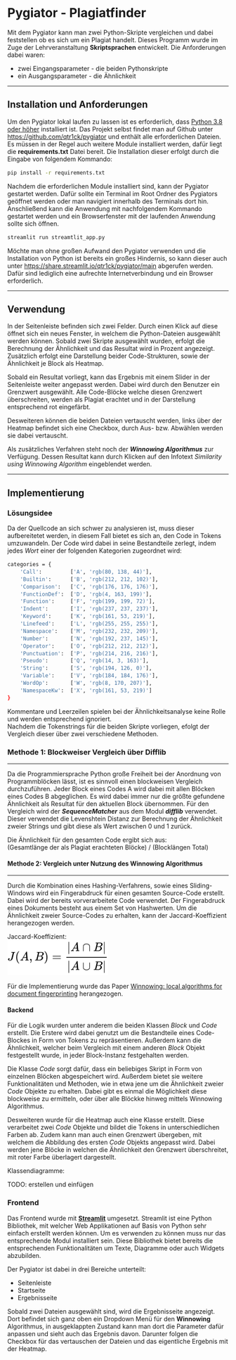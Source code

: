 # Pygiator - Plagiatfinder

Mit dem Pygiator kann man zwei Python-Skripte vergleichen und dabei feststellen ob es sich um ein Plagiat handelt. Dieses Programm wurde im Zuge der Lehrveranstaltung **Skriptsprachen** entwickelt. Die Anforderungen dabei waren:

+ zwei Eingangsparameter - die beiden Pythonskripte
+ ein Ausgangsparameter - die Ähnlichkeit

---

## Installation und Anforderungen

Um den Pygiator lokal laufen zu lassen ist es erforderlich, dass [Python 3.8 oder höher](https://www.python.org/) installiert ist. Das Projekt selbst findet man auf Github unter https://github.com/qtr1ck/pygiator und enthält alle erforderlichen Dateien. Es müssen in der Regel auch weitere Module installiert werden, dafür liegt die **requirements.txt** Datei bereit. Die Installation dieser erfolgt durch die Eingabe von folgendem Kommando:

```bash
pip install -r requirements.txt
```

Nachdem die erforderlichen Module installiert sind, kann der Pygiator gestartet werden. Dafür sollte ein Terminal im Root Ordner des Pygiators geöffnet werden oder man navigiert innerhalb des Terminals dort hin. Anschließend kann die Anwendung mit nachfolgendem Kommando gestartet werden und ein Browserfenster mit der laufenden Anwendung sollte sich öffnen.

```bash
streamlit run streamtlit_app.py
```

Möchte man ohne großen Aufwand den Pygiator verwenden und die Installation von Python ist bereits ein großes Hindernis, so kann dieser auch unter https://share.streamlit.io/qtr1ck/pygiator/main abgerufen werden. Dafür sind lediglich eine aufrechte Internetverbindung und ein Browser erforderlich.

---

## Verwendung

In der Seitenleiste befinden sich zwei Felder. Durch einen Klick auf diese öffnet sich ein neues Fenster, in welchem die Python-Dateien ausgewählt werden können. Sobald zwei Skripte ausgewählt wurden, erfolgt die Berechnung der Ähnlichkeit und das Resultat wird in Prozent angezeigt. Zusätzlich erfolgt eine Darstellung beider Code-Strukturen, sowie der Ähnlichkeit je Block als Heatmap.

Sobald ein Resultat vorliegt, kann das Ergebnis mit einem Slider in der Seitenleiste weiter angepasst werden. Dabei wird durch den Benutzer ein Grenzwert ausgewählt. Alle Code-Blöcke welche diesen Grenzwert überschreiten, werden als Plagiat erachtet und in der Darstellung entsprechend rot eingefärbt.

Desweiteren können die beiden Dateien vertauscht werden, links über der Heatmap befindet sich eine Checkbox, durch Aus- bzw. Abwählen werden sie dabei vertauscht.

Als zusätzliches Verfahren steht noch der ***Winnowing Algorithmus*** zur Verfügung. Dessen Resultat kann durch Klicken auf den Infotext *Similarity using Winnowing Algorithm* eingeblendet werden. 

---

## Implementierung

### Lösungsidee

Da der Quellcode an sich schwer zu analysieren ist, muss dieser aufbereitetet werden, in diesem Fall bietet es sich an, den Code in Tokens umzuwandeln. Der Code wird
dabei in seine Bestandteile zerlegt, indem jedes *Wort* einer der folgenden Kategorien zugeordnet wird:

```bash
categories = {
    'Call':         ['A', 'rgb(80, 138, 44)'],
    'Builtin':      ['B', 'rgb(212, 212, 102)'],
    'Comparison':   ['C', 'rgb(176, 176, 176)'],
    'FunctionDef':  ['D', 'rgb(4, 163, 199)'],
    'Function':     ['F', 'rgb(199, 199, 72)'],
    'Indent':       ['I', 'rgb(237, 237, 237)'],
    'Keyword':      ['K', 'rgb(161, 53, 219)'],
    'Linefeed':     ['L', 'rgb(255, 255, 255)'],
    'Namespace':    ['M', 'rgb(232, 232, 209)'],
    'Number':       ['N', 'rgb(192, 237, 145)'],
    'Operator':     ['O', 'rgb(212, 212, 212)'],
    'Punctuation':  ['P', 'rgb(214, 216, 216)'],
    'Pseudo':       ['Q', 'rgb(14, 3, 163)'],
    'String':       ['S', 'rgb(194, 126, 0)'],
    'Variable':     ['V', 'rgb(184, 184, 176)'],
    'WordOp':       ['W', 'rgb(8, 170, 207)'],
    'NamespaceKw':  ['X', 'rgb(161, 53, 219)']
}
```

Kommentare und Leerzeilen spielen bei der Ähnlichkeitsanalyse keine Rolle und werden entsprechend ignoriert.  
Nachdem die Tokenstrings für die beiden Skripte vorliegen, efolgt der Vergleich dieser über zwei verschiedene Methoden.

### Methode 1: Blockweiser Vergleich über Difflib 
---
Da die Programmiersprache Python große Freiheit bei der Anordnung von Programmblöcken lässt, ist es sinnvoll einen blockweisen Vergleich durchzuführen. Jeder Block eines Codes A wird dabei mit allen Blöcken eines Codes B abgeglichen. Es wird dabei immer nur die größte gefundene Ähnlichkeit als Resultat für den aktuellen Block übernommen. Für den Vergleich wird der ***SequenceMatcher*** aus dem Modul ***difflib*** verwendet. Dieser verwendet die Levenshtein Distanz zur Berechnung der Ähnlichkeit zweier Strings und gibt diese als Wert zwischen 0 und 1 zurück.  
  
Die Ähnlichkeit für den gesamten Code ergibt sich aus:  
(Gesamtlänge der als Plagiat erachteten Blöcke) / (Blocklängen Total)

#### Methode 2: Vergleich unter Nutzung des Winnowing Algorithmus
---
Durch die Kombination eines Hashing-Verfahrens, sowie eines Sliding-Windows wird ein Fingerabdruck für einen gesamten Source-Code erstellt. Dabei wird der bereits vorverarbeitete Code verwendet. Der Fingerabdruck eines Dokuments besteht aus einem Set von Hashwerten. Um die Ähnlichkeit zweier Source-Codes zu erhalten, kann der Jaccard-Koeffizient herangezogen werden.  
  
Jaccard-Koeffizient:  
![Formel Jaccard-Koeffizient](./misc/jaccard.svg)
  
Für die Implementierung wurde das Paper [Winnowing: local algorithms for document fingerprinting](https://theory.stanford.edu/~aiken/publications/papers/sigmod03.pdf) herangezogen.

#### Backend

Für die Logik wurden unter anderem die beiden Klassen *Block* und *Code* erstellt. Die Erstere wird dabei genutzt um die Bestandteile eines Code-Blockes in Form von Tokens zu repräsentieren. Außerdem kann die Ähnlichkeit, welcher beim Vergleich mit einem anderen *Block* Objekt festgestellt wurde, in jeder Block-Instanz festgehalten werden.  

Die Klasse *Code* sorgt dafür, dass ein beliebiges Skript in Form von einzelnen Blöcken abgespeichert wird. Außerdem bietet sie weitere Funktionalitäten und Methoden, wie in etwa jene um die Ähnlichkeit zweier *Code* Objekte zu erhalten. Dabei gibt es einmal die Möglichkeit diese blockweise zu ermitteln, oder über alle Blöckke hinweg mittels Winnowing Algorithmus.

Desweiteren wurde für die Heatmap auch eine Klasse erstellt. Diese verarbeitet zwei *Code* Objekte und bildet die Tokens in unterschiedlichen Farben ab. Zudem kann man auch einen Grenzwert übergeben, mit welchem die Abbildung des ersten *Code* Objekts angepasst wird. Dabei werden jene Blöcke in welchen die Ähnlichkeit den Grenzwert überschreitet, mit roter Farbe überlagert dargestellt.

Klassendiagramme:

TODO: erstellen und einfügen

### Frontend

Das Frontend wurde mit [**Streamlit**](https://www.streamlit.io/) umgesetzt. Streamlit ist eine Python Bibliothek, mit welcher Web Applikationen auf Basis von Python sehr einfach erstellt werden können. Um es verwenden zu können muss nur das entsprechende Modul
installiert sein. Diese Bibliothek bietet bereits die entsprechenden Funktionalitäten um Texte, Diagramme oder auch Widgets abzubilden.

Der Pygiator ist dabei in drei Bereiche unterteilt:

+ Seitenleiste
+ Startseite
+ Ergebnisseite

Sobald zwei Dateien ausgewählt sind, wird die Ergebnisseite angezeigt. Dort befindet sich ganz oben ein Dropdown Menü für den **Winnowing** Algorithmus, in ausgeklappten Zustand kann man dort die Parameter dafür anpassen und sieht auch das Ergebnis davon.
Darunter folgen die Checkbox für das vertauschen der Dateien und das eigentliche Ergebnis mit der Heatmap.
